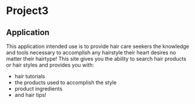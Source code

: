 # Project3

## Application
This application intended use is to provide hair care seekers the knowledge and tools necessary to accomplish any hairstyle their heart desires no matter their hairtype! This site gives you the ability to search hair products or hair styles and provides you with:
* hair tutorials
* the products used to accomplish the style
* product ingredients
* and hair tips!

